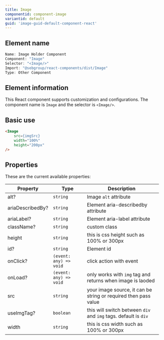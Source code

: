 ```yaml
---
title: Image
componentid: component-image
variantid: default
guid: 'image-guid-default-component-react'
---
```


## Element name
```javascript
Name: Image Holder Component
Component: "Image"
Selector: "<Image/>"
Import: "@sebgroup/react-components/dist/Image"
Type: Other Component
```

## Element information 
This React component supports customization and configurations. The component name is `Image` and the selector is `<Image/>`.

## Basic use
```html
<Image
    src={imgSrc}
    width="100%"
    height="200px"
/>
```

## Properties
These are the current available properties:

| Property         | Type                   | Description                                                     |
| ---------------- | ---------------------- | --------------------------------------------------------------- |
| alt?             | `string`               | Image `alt` attribute                                           |
| ariaDescribedBy? | `string`               | Element aria-describedby attribute                              |
| ariaLabel?       | `string`               | Element aria-label attribute                                    |
| className?       | `string`               | custom class                                                    |
| height           | `string`               | this is css height such as 100% or 300px                        |
| id?              | `string`               | Element id                                                      |
| onClick?         | `(event: any) => void` | click action with event                                         |
| onLoad?          | `(event: any) => void` | only works with `img` tag and returns when image is laoded      |
| src              | `string`               | your image source, it can be string or required then pass value |
| useImgTag?       | `boolean`              | this will switch between `div` and `img` tags. default is `div` |
| width            | `string`               | this is css width such as 100% or 300px                         |

